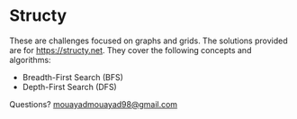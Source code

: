 # Structy
These are challenges focused on graphs and grids. The solutions provided are for https://structy.net. They cover the following concepts and algorithms:

- Breadth-First Search (BFS)
- Depth-First Search (DFS)


Questions? mouayadmouayad98@gmail.com 
